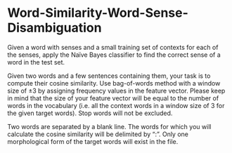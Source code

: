 # Word-Similarity-Word-Sense-Disambiguation
Given a word with senses and a small training set of contexts for each of the senses, apply the Naïve Bayes classifier to find the correct sense of a word in the test set.

Given two words and a few sentences containing them, your task is to compute their
cosine similarity. Use bag-of-words method with a window size of ±3 by assigning frequency
values in the feature vector. Please keep in mind that the size of your feature vector will be
equal to the number of words in the vocabulary (i.e. all the context words in a window size of 3
for the given target words). Stop words will not be excluded.

Two words are separated by a blank line. The words for which you will calculate the cosine
similarity will be delimited by “:”. Only one morphological form of the target words will exist in
the file.

